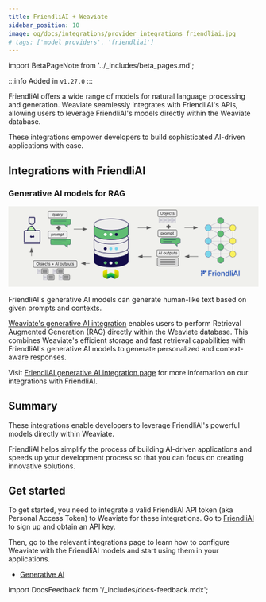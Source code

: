 ```yaml
---
title: FriendliAI + Weaviate
sidebar_position: 10
image: og/docs/integrations/provider_integrations_friendliai.jpg
# tags: ['model providers', 'friendliai']
---
```


import BetaPageNote from '../_includes/beta_pages.md';

<BetaPageNote />

:::info Added in `v1.27.0`
:::

FriendliAI offers a wide range of models for natural language processing and generation. Weaviate seamlessly integrates with FriendliAI's APIs, allowing users to leverage FriendliAI's models directly within the Weaviate database.

These integrations empower developers to build sophisticated AI-driven applications with ease.

## Integrations with FriendliAI

### Generative AI models for RAG

![Single prompt RAG integration generates individual outputs per search result](../_includes/integration_friendliai_rag_single.png)

FriendliAI's generative AI models can generate human-like text based on given prompts and contexts.

[Weaviate's generative AI integration](./generative.md) enables users to perform Retrieval Augmented Generation (RAG) directly within the Weaviate database. This combines Weaviate's efficient storage and fast retrieval capabilities with FriendliAI's generative AI models to generate personalized and context-aware responses.

Visit [FriendliAI generative AI integration page](./generative.md) for more information on our integrations with FriendliAI.

## Summary

These integrations enable developers to leverage FriendliAI's powerful models directly within Weaviate.

FriendliAI helps simplify the process of building AI-driven applications and speeds up your development process so that you can focus on creating innovative solutions.

## Get started

To get started, you need to integrate a valid FriendliAI API token (aka Personal Access Token) to Weaviate for these integrations. Go to [FriendliAI](https://suite.friendli.ai/) to sign up and obtain an API key.

Then, go to the relevant integrations page to learn how to configure Weaviate with the FriendliAI models and start using them in your applications.

- [Generative AI](./generative.md)

import DocsFeedback from '/_includes/docs-feedback.mdx';

<DocsFeedback/>
